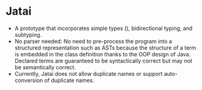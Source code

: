# Jatai

* A prototype that incorporates simple types (), bidirectional typing, and subtyping.
* No parser needed: No need to pre-process the program into a structured representation such as ASTs because the
  structure of a term is embedded in the class definition thanks to the OOP design of Java. Declared terms are
  guaranteed to be syntactically correct but may not be semantically correct.
* Currently, Jatai does not allow duplicate names or support auto-conversion of duplicate names.